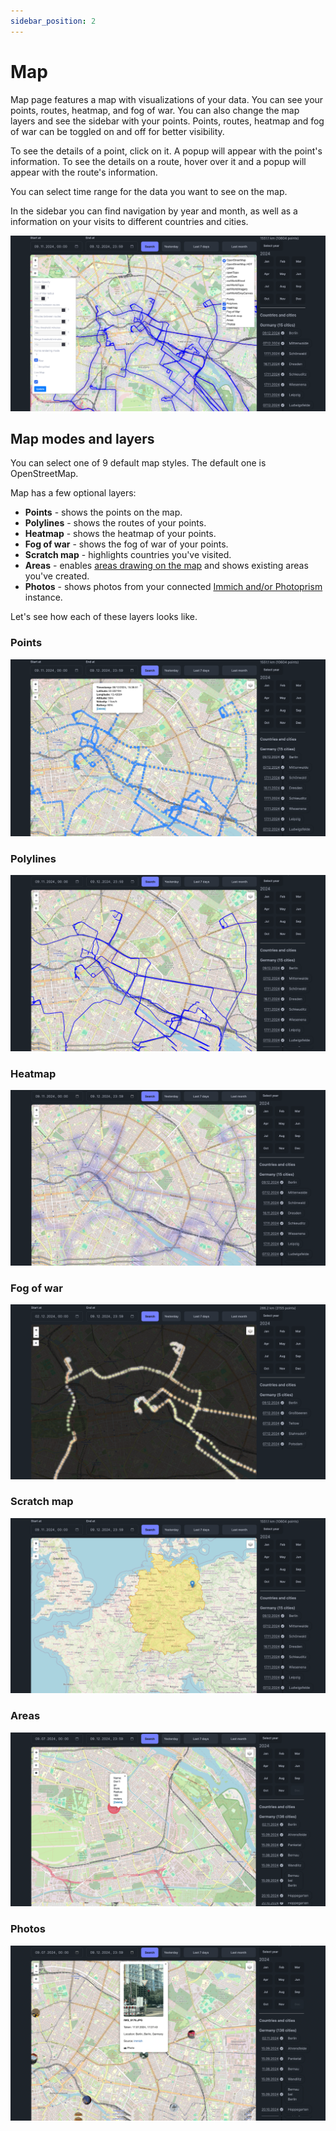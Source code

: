 ```yaml
---
sidebar_position: 2
---
```


# Map

Map page features a map with visualizations of your data. You can see your points, routes, heatmap, and fog of war. You can also change the map layers and see the sidebar with your points. Points, routes, heatmap and fog of war can be toggled on and off for better visibility.

To see the details of a point, click on it. A popup will appear with the point's information. To see the details on a route, hover over it and a popup will appear with the route's information.

You can select time range for the data you want to see on the map.

In the sidebar you can find navigation by year and month, as well as a information on your visits to different countries and cities.

![Map](images/map.png)

## Map modes and layers

You can select one of 9 default map styles. The default one is OpenStreetMap.

Map has a few optional layers:

- **Points** - shows the points on the map.
- **Polylines** - shows the routes of your points.
- **Heatmap** - shows the heatmap of your points.
- **Fog of war** - shows the fog of war of your points.
- **Scratch map** - highlights countries you've visited.
- **Areas** - enables [areas drawing on the map](/docs/features/areas) and shows existing areas you've created.
- **Photos** - shows photos from your connected [Immich and/or Photoprism](/docs/features/photos) instance.

Let's see how each of these layers looks like.

### Points
![Points](images/map-points.png)

### Polylines
![Polylines](images/map-polylines.png)

### Heatmap
![Heatmap](images/map-heatmap.png)

### Fog of war
![Fog of war](images/map-fog-of-war.png)

### Scratch map
![Scratch map](images/map-scratch-map.png)

### Areas
![Areas](images/map-areas.png)

### Photos
![Photos](images/map-photos.png)

